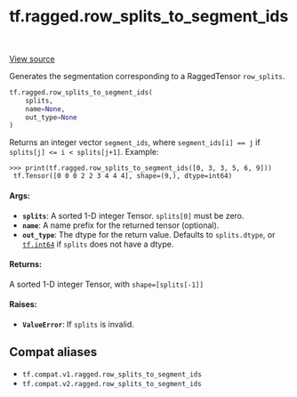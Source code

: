 <div itemscope itemtype="http://developers.google.com/ReferenceObject">
<meta itemprop="name" content="tf.ragged.row_splits_to_segment_ids" />
<meta itemprop="path" content="Stable" />
</div>

# tf.ragged.row_splits_to_segment_ids

<!-- Insert buttons and diff -->

<table class="tfo-notebook-buttons tfo-api" align="left">
</table>

<a target="_blank" href="/code/stable/tensorflow/python/ops/ragged/segment_id_ops.py">View source</a>



Generates the segmentation corresponding to a RaggedTensor `row_splits`.

``` python
tf.ragged.row_splits_to_segment_ids(
    splits,
    name=None,
    out_type=None
)
```



<!-- Placeholder for "Used in" -->

Returns an integer vector `segment_ids`, where `segment_ids[i] == j` if
`splits[j] <= i < splits[j+1]`.  Example:

```
>>> print(tf.ragged.row_splits_to_segment_ids([0, 3, 3, 5, 6, 9]))
 tf.Tensor([0 0 0 2 2 3 4 4 4], shape=(9,), dtype=int64)
```

#### Args:


* <b>`splits`</b>: A sorted 1-D integer Tensor.  `splits[0]` must be zero.
* <b>`name`</b>: A name prefix for the returned tensor (optional).
* <b>`out_type`</b>: The dtype for the return value.  Defaults to `splits.dtype`,
  or <a href="../../tf.md#int64"><code>tf.int64</code></a> if `splits` does not have a dtype.


#### Returns:

A sorted 1-D integer Tensor, with `shape=[splits[-1]]`



#### Raises:


* <b>`ValueError`</b>: If `splits` is invalid.

## Compat aliases

* `tf.compat.v1.ragged.row_splits_to_segment_ids`
* `tf.compat.v2.ragged.row_splits_to_segment_ids`

